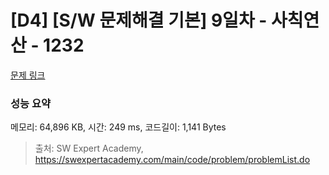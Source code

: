 # [D4] [S/W 문제해결 기본] 9일차 - 사칙연산 - 1232 

[문제 링크](https://swexpertacademy.com/main/code/problem/problemDetail.do?contestProbId=AV141J8KAIcCFAYD) 

### 성능 요약

메모리: 64,896 KB, 시간: 249 ms, 코드길이: 1,141 Bytes



> 출처: SW Expert Academy, https://swexpertacademy.com/main/code/problem/problemList.do